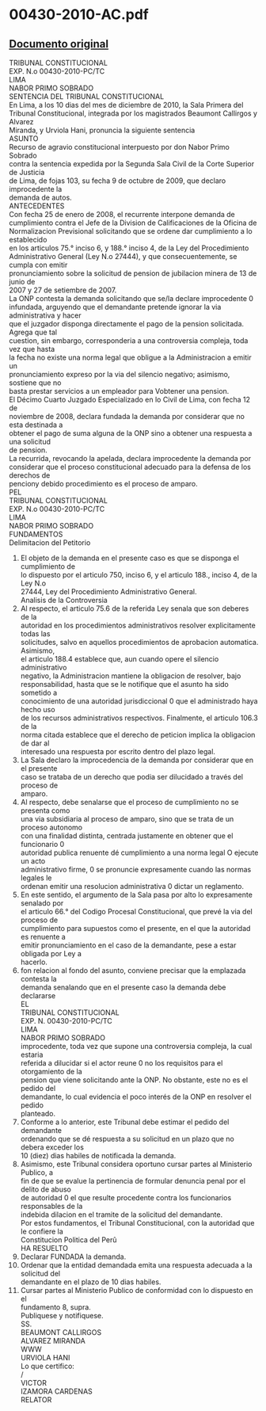 
00430-2010-AC.pdf
=================
  
[Documento original](https://tc.gob.pe/jurisprudencia/2011/00430-2010-AC.pdf)  
---  
TRIBUNAL CONSTITUCIONAL  
EXP. N.o 00430-2010-PC/TC  
LIMA  
NABOR PRIMO SOBRADO  
SENTENCIA DEL TRIBUNAL CONSTITUCIONAL  
En Lima, a los 10 dias del mes de diciembre de 2010, la Sala Primera del  
Tribunal Constitucional, integrada por los magistrados Beaumont Callirgos y Alvarez  
Miranda, y Urviola Hani, pronuncia la siguiente sentencia  
ASUNTO  
Recurso de agravio constitucional interpuesto por don Nabor Primo Sobrado  
contra la sentencia expedida por la Segunda Sala Civil de la Corte Superior de Justicia  
de Lima, de fojas 103, su fecha 9 de octubre de 2009, que declaro improcedente la  
demanda de autos.  
ANTECEDENTES  
Con fecha 25 de enero de 2008, el recurrente interpone demanda de  
cumplimiento contra el Jefe de la Division de Calificaciones de la Oficina de  
Normalizacion Previsional solicitando que se ordene dar cumplimiento a lo establecido  
en los articulos 75.° inciso 6, y 188.° inciso 4, de la Ley del Procedimiento  
Administrativo General (Ley N.o 27444), y que consecuentemente, se cumpla con emitir  
pronunciamiento sobre la solicitud de pension de jubilacion minera de 13 de junio de  
2007 y 27 de setiembre de 2007.  
La ONP contesta la demanda solicitando que se/la declare improcedente 0  
infundada, arguyendo que el demandante pretende ignorar la via administrativa y hacer  
que el juzgador disponga directamente el pago de la pension solicitada. Agrega que tal  
cuestion, sin embargo, corresponderia a una controversia compleja, toda vez que hasta  
la fecha no existe una norma legal que obligue a la Administracion a emitir un  
pronunciamiento expreso por la via del silencio negativo; asimismo, sostiene que no  
basta prestar servicios a un empleador para Vobtener una pension.  
El Décimo Cuarto Juzgado Especializado en lo Civil de Lima, con fecha 12 de  
noviembre de 2008, declara fundada la demanda por considerar que no esta destinada a  
obtener el pago de suma alguna de la ONP sino a obtener una respuesta a una solicitud  
de pension.  
La recurrida, revocando la apelada, declara improcedente la demanda por  
considerar que el proceso constitucional adecuado para la defensa de los derechos de  
penciony debido procedimiento es el proceso de amparo.  
PEL  
TRIBUNAL CONSTITUCIONAL  
EXP. N.o 00430-2010-PC/TC  
LIMA  
NABOR PRIMO SOBRADO  
FUNDAMENTOS  
Delimitacion del Petitorio  
1. El objeto de la demanda en el presente caso es que se disponga el cumplimiento de  
lo dispuesto por el articulo 750, inciso 6, y el articulo 188., inciso 4, de la Ley N.o  
27444, Ley del Procedimiento Administrativo General.  
Analisis de la Controversia  
2. Al respecto, el articulo 75.6 de la referida Ley senala que son deberes de la  
autoridad en los procedimientos administrativos resolver explicitamente todas las  
solicitudes, salvo en aquellos procedimientos de aprobacion automatica. Asimismo,  
el articulo 188.4 establece que, aun cuando opere el silencio administrativo  
negativo, la Administracion mantiene la obligacion de resolver, bajo  
responsabilidad, hasta que se le notifique que el asunto ha sido sometido a  
conocimiento de una autoridad jurisdiccional 0 que el administrado haya hecho uso  
de los recursos administrativos respectivos. Finalmente, el articulo 106.3 de la  
norma citada establece que el derecho de peticion implica la obligacion de dar al  
interesado una respuesta por escrito dentro del plazo legal.  
3. La Sala declaro la improcedencia de la demanda por considerar que en el presente  
caso se trataba de un derecho que podia ser dilucidado a través del proceso de  
amparo.  
4. Al respecto, debe senalarse que el proceso de cumplimiento no se presenta como  
una via subsidiaria al proceso de amparo, sino que se trata de un proceso autonomo  
con una finalidad distinta, centrada justamente en obtener que el funcionario 0  
autoridad publica renuente dé cumplimiento a una norma legal O ejecute un acto  
administrativo firme, 0 se pronuncie expresamente cuando las normas legales le  
ordenan emitir una resolucion administrativa 0 dictar un reglamento.  
5. En este sentido, el argumento de la Sala pasa por alto lo expresamente senalado por  
el articulo 66.° del Codigo Procesal Constitucional, que prevé la via del proceso de  
cumplimiento para supuestos como el presente, en el que la autoridad es renuente a  
emitir pronunciamiento en el caso de la demandante, pese a estar obligada por Ley a  
hacerlo.  
6. fon relacion al fondo del asunto, conviene precisar que la emplazada contesta la  
demanda senalando que en el presente caso la demanda debe declararse  
EL  
TRIBUNAL CONSTITUCIONAL  
EXP. N. 00430-2010-PC/TC  
LIMA  
NABOR PRIMO SOBRADO  
improcedente, toda vez que supone una controversia compleja, la cual estaria  
referida a dilucidar si el actor reune 0 no los requisitos para el otorgamiento de la  
pension que viene solicitando ante la ONP. No obstante, este no es el pedido del  
demandante, lo cual evidencia el poco interés de la ONP en resolver el pedido  
planteado.  
7. Conforme a lo anterior, este Tribunal debe estimar el pedido del demandante  
ordenando que se dé respuesta a su solicitud en un plazo que no debera exceder los  
10 (diez) dias habiles de notificada la demanda.  
8. Asimismo, este Tribunal considera oportuno cursar partes al Ministerio Publico, a  
fin de que se evalue la pertinencia de formular denuncia penal por el delito de abuso  
de autoridad 0 el que resulte procedente contra los funcionarios responsables de la  
indebida dilacion en el tramite de la solicitud del demandante.  
Por estos fundamentos, el Tribunal Constitucional, con la autoridad que le confiere la  
Constitucion Politica del Perû  
HA RESUELTO  
1. Declarar FUNDADA la demanda.  
2. Ordenar que la entidad demandada emita una respuesta adecuada a la solicitud del  
demandante en el plazo de 10 dias habiles.  
3. Cursar partes al Ministerio Publico de conformidad con lo dispuesto en el  
fundamento 8, supra.  
Publiquese y notifiquese.  
SS.  
BEAUMONT CALLIRGOS  
ALVAREZ MIRANDA  
WWW  
URVIOLA HANI  
Lo que certifico:  
/  
VICTOR  
IZAMORA CARDENAS  
RELATOR